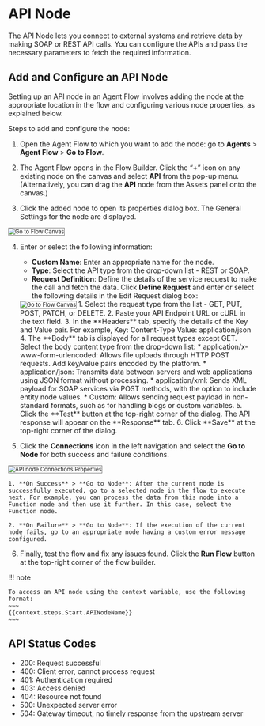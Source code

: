 # API Node

The API Node lets you connect to external systems and retrieve data by making SOAP or REST API calls. You can configure the APIs and pass the necessary parameters to fetch the required information.

## Add and Configure an API Node

Setting up an API node in an Agent Flow involves adding the node at the appropriate location in the flow and configuring various node properties, as explained below.

Steps to add and configure the node:

1. Open the Agent Flow to which you want to add the node: go to **Agents** > **Agent Flow** > **Go to Flow**.

2. The Agent Flow opens in the Flow Builder. Click the “**+**” icon on any existing node on the canvas and select **API** from the pop-up menu. (Alternatively, you can drag the **API** node from the Assets panel onto the canvas.)

3. Click the added node to open its properties dialog box. The General Settings for the node are displayed.  
<img src="../images/api-node-general-settings.png" alt="Go to Flow Canvas" title="Go to Flow Canvas" style="border: 1px solid gray; zoom:80%;">

4. Enter or select the following information:

    * **Custom Name**: Enter an appropriate name for the node.
    * **Type**: Select the API type from the drop-down list - REST or SOAP.
    * **Request Definition**: Define the details of the service request to make the call and fetch the data. Click **Define Request** and enter or select the following details in the Edit Request dialog box:  
    <img src="../images/api-node-edit-request.png" alt="Go to Flow Canvas" title="Go to Flow Canvas" style="border: 1px solid gray; zoom:80%;">
        1. Select the request type from the list - GET, PUT, POST, PATCH, or DELETE.
        2. Paste your API Endpoint URL or cURL in the text field.
        3. In the **Headers** tab, specify the details of the Key and Value pair. For example, 
        Key: Content-Type
        Value: application/json
        4. The **Body** tab is displayed for all request types except GET. Select the body content type from the drop-down list:
            * application/x-www-form-urlencoded: Allows file uploads through HTTP POST requests. Add key/value pairs encoded by the platform.
            * application/json: Transmits data between servers and web applications using JSON format without processing.
            * application/xml: Sends XML payload for SOAP services via POST methods, with the option to include entity node values.
            * Custom: Allows sending request payload in non-standard formats, such as for handling blogs or custom variables. 
        5. Click the **Test** button at the top-right corner of the dialog. The API response will appear on the **Response** tab.
        6. Click **Save** at the top-right corner of the dialog.

5. Click the **Connections** icon in the left navigation and select the **Go to Node** for both success and failure conditions.  
<img src="../images/api-node-connections.png" alt="API node Connections Properties" title="API node Connections Properties" style="border: 1px solid gray; zoom:80%;">

    1. **On Success** > **Go to Node**: After the current node is successfully executed, go to a selected node in the flow to execute next. For example, you can process the data from this node into a Function node and then use it further. In this case, select the Function node. 
    
    2. **On Failure** > **Go to Node**: If the execution of the current node fails, go to an appropriate node having a custom error message configured.

6. Finally, test the flow and fix any issues found. Click the **Run Flow** button at the top-right corner of the flow builder.


!!! note
    
    To access an API node using the context variable, use the following format: 
    ~~~
    {{context.steps.Start.APINodeName}}
    ~~~

## API Status Codes

* 200: Request successful
* 400: Client error, cannot process request
* 401: Authentication required
* 403: Access denied
* 404: Resource not found
* 500: Unexpected server error
* 504: Gateway timeout, no timely response from the upstream server
